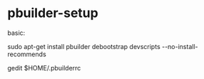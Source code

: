 # pbuilder-setup

basic:

sudo apt-get install pbuilder debootstrap devscripts --no-install-recommends

gedit $HOME/.pbuilderrc




